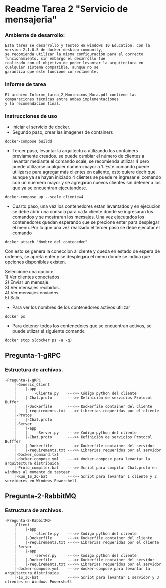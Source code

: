 # Readme Tarea 2 "Servicio de mensajeria"

### Ambiente de desarrollo:
    Esta tarea se desarrolló y testeó en windows 10 Education, con la version 2.1.0.5 de docker desktop community, 
    se recomienda utilizar la misma configuración para el correcto funcionamiento, sin embargo el desarrollo fue
    realizado con el objetivo de poder levantar la arquitectura en cualquier sistema compatible, aunque no se 
    garantiza que este funcione correctamente.

### Informe de tarea
    El archivo Informe_tarea_2_Montecinos_Mora.pdf contiene las comparaciones técnicas entre ambas implementaciones 
    y la recomendación final.
### Instrucciones de uso

- Iniciar el servicio de docker.
- Segundo paso, crear las imagenes de containers
```console
docker-compose buildd
```
- Tercer paso, levantar la arquitectura utilizando los containers previamente creados. se puede cambiar
el número de clientes a levantar mediante el comando scale, se recomienda utilizar 4 pero puede utilizarse cualquier numero mayor a 1. Este comando puede utilizarse para agregar más clientes en caliente, esto quiere decir que aunque ya se hayan iniciado 4 clientes se puede re ingresar el comando con un nuemero mayor y se agregaran nuevos clientes sin detener a los que ya se encuentran ejecutandose.
```console
docker-compose up --scale cliente=4
```
- Cuarto paso, una vez los contenedores estan levantados y en ejecucion se debe abrir una consola para cada cliente donde se ingresaran los comandos y se mostraran los mensajes. Una vez ejecutados los contenedores quedan esperando que se precione enter para desplegar el menu. Por lo que una vez realizado el tercer paso se debe ejecutar el comando

```console
docker attach "Nombre del contenedor"
```
Con esto se genera la coneccion al cliente y queda en estado de espera de ordenes, se apreta enter y se desplegara el menu donde se indica que opciones disponibles existen.

Seleccione una opcion:  
    1) Ver clientes conectados.  
    2) Enviar un mensaje.  
    3) Ver mensajes recibidos.  
    4) Ver mensajes enviados.  
    5) Salir.  
- Para ver los nombres de los contenedores activos utilizar

```console
docker ps
```

- Para detener todos los contenedores que se encuentran activos, se puede utlizar el siguiente comando.
```console
docker stop $(docker ps -a -q)
```

## Pregunta-1-gRPC
### Estructura de archivos.
    -Pregunta-1-gRPC
        |-Generic_Client
        |    |-app
        |       |-Cliente.py    --->> Código python del cliente
        |    |-Chat.proto       --->> Definición de servicios Protocol Buffer
        |    |-Dockerfile       --->> Dockerfile container del cliente
        |    |-requirements.txt --->> Librerias requeridas por el cliente
        |-Protos
        |    |-Chat.proto
        |-Server
        |    |-app
        |    |    -Server.py    --->> Código python del cliente
        |    |-Chat.proto       --->> Definición de servicios Protocol Bufffer
        |    |-Dockerfile       --->> Dockerfile container del servidor
        |    |-requirements.txt --->> Librerias requeridos por el servidor
        |-Docker_command.txt
        |-docker-compose.yml    --->> docker-compose para levantar la arquitectura distribuida
        |-Proto_compiler.bat    --->> Script para compilar Chat.proto en windows al momento de testear
        |-Run_1S_2C-bat         --->> Script para levantar 1 cliente y 2 servidores en Windows Powershell

## Pregunta-2-RabbitMQ
### Estructura de archivos.
    -Pregunta-2-RabbitMQ-
        |Client
        |    |-app
        |       |-cliente.py    --->> Código python del cliente
        |    |-Dockerfile       --->> Dockerfile container del cliente
        |    |-requirements.txt --->> Librerias requeridas por el cliente
        |-Server
        |    |-app
        |       |-server.py     --->> Código python del cliente
        |    |-Dockerfile       --->> Dockerfile container del servidor
        |    |-requirements.txt --->> Librerias requeridos por el servidor
        |-docker-compose.yml    --->> docker-compose para levantar la arquitectura distribuida
        |-1S_3C-bat             --->> Script para levantar 1 servidor y 3 clientes en Windows Powershell
